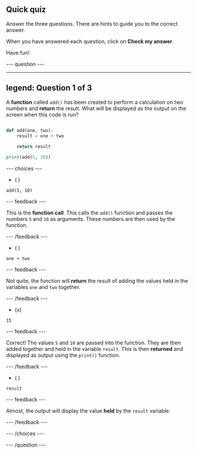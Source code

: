## Quick quiz

Answer the three questions. There are hints to guide you to the correct answer.

When you have answered each question, click on **Check my answer**.

Have fun!

--- question ---

---
legend: Question 1 of 3
---
A **function** called `add()` has been created to perform a calculation on two numbers and **return** the result. What will be displayed as the output on the screen when this code is run?

```python

def add(one, two):
    result = one + two
    
    return result

print(add(5, 10))

```

--- choices ---

- ( )

`add(5, 10)`

  --- feedback ---

This is the **function call**. This calls the `add()` function and passes the numbers `5` and `10` as arguments. These numbers are then used by the function.  

  --- /feedback ---

- ( )

`one + two`

  --- feedback ---

  Not quite, the function will **return** the result of adding the values held in the variables `one` and `two` together. 

  --- /feedback ---

- (x) 

`15`

  --- feedback ---

  Correct! The values `5` and `10` are passed into the function. They are then added together and held in the variable `result`. This is then **returned** and displayed as output using the `print()` function. 

  --- /feedback ---

- ( ) 

`result`

  --- feedback ---

  Almost, the output will display the value **held** by the `result` variable. 

  --- /feedback ---

--- /choices ---

--- /question ---
